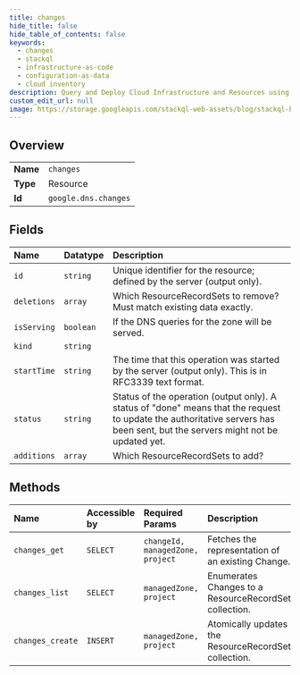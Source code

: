 ```yaml
---
title: changes
hide_title: false
hide_table_of_contents: false
keywords:
  - changes
  - stackql
  - infrastructure-as-code
  - configuration-as-data
  - cloud inventory
description: Query and Deploy Cloud Infrastructure and Resources using SQL
custom_edit_url: null
image: https://storage.googleapis.com/stackql-web-assets/blog/stackql-blog-post-featured-image.png
---
```

  
    

## Overview
<table><tbody>
<tr><td><b>Name</b></td><td><code>changes</code></td></tr>
<tr><td><b>Type</b></td><td>Resource</td></tr>
<tr><td><b>Id</b></td><td><code>google.dns.changes</code></td></tr>
</tbody></table>

## Fields
| Name | Datatype | Description |
|:-----|:---------|:------------|
| `id` | `string` | Unique identifier for the resource; defined by the server (output only). |
| `deletions` | `array` | Which ResourceRecordSets to remove? Must match existing data exactly. |
| `isServing` | `boolean` | If the DNS queries for the zone will be served. |
| `kind` | `string` |  |
| `startTime` | `string` | The time that this operation was started by the server (output only). This is in RFC3339 text format. |
| `status` | `string` | Status of the operation (output only). A status of "done" means that the request to update the authoritative servers has been sent, but the servers might not be updated yet. |
| `additions` | `array` | Which ResourceRecordSets to add? |
## Methods
| Name | Accessible by | Required Params | Description |
|:-----|:--------------|:----------------|:------------|
| `changes_get` | `SELECT` | `changeId, managedZone, project` | Fetches the representation of an existing Change. |
| `changes_list` | `SELECT` | `managedZone, project` | Enumerates Changes to a ResourceRecordSet collection. |
| `changes_create` | `INSERT` | `managedZone, project` | Atomically updates the ResourceRecordSet collection. |
